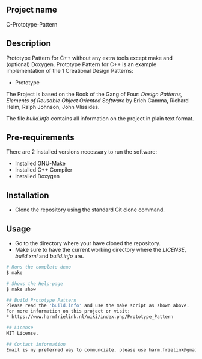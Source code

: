 ## Project name
C-Prototype-Pattern

## Description
Prototype Pattern for C++ without any extra tools except make and (optional) Doxygen.
Prototype Pattern for C++ is an example implementation of the 1 Creational Design Patterns:
* Prototype

The Project is based on the Book of the Gang of Four: *Design Patterns, Elements of Reusable Object Oriented Software* by Erich Gamma, Richard Helm, Ralph Johnson, John Vlissides.

The file *build.info* contains all information on the project in plain text format.

## Pre-requirements
There are 2 installed versions necessary to run the software:
- Installed GNU-Make
- Installed C++ Compiler
- Installed Doxygen

## Installation
- Clone the repository using the standard Git clone command.

## Usage
- Go to the directory where your have cloned the repository.
- Make sure to have the current working directory where the *LICENSE*, *build.xml* and *build.info* are.

```bash
# Runs the complete demo
$ make

# Shows the Help-page
$ make show

## Build Prototype Pattern
Please read the 'build.info' and use the make script as shown above.
For more information on this project or visit:
* https://www.harmfrielink.nl/wiki/index.php/Prototype_Pattern

## License
MIT License.

## Contact information
Email is my preferred way to communciate, please use harm.frielink@gmail.com with a descriptive Subject text.
